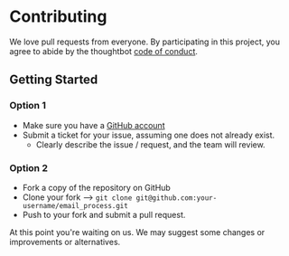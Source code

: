 # Contributing

We love pull requests from everyone. By participating in this project, you
agree to abide by the thoughtbot [code of conduct].

[code of conduct]: https://thoughtbot.com/open-source-code-of-conduct


## Getting Started

### Option 1

* Make sure you have a [GitHub account](https://github.com/signup/free)
* Submit a ticket for your issue, assuming one does not already exist.
  * Clearly describe the issue / request, and the team will review.

### Option 2
* Fork a copy of the repository on GitHub
* Clone your fork --> `git clone git@github.com:your-username/email_process.git`
* Push to your fork and submit a pull request.

At this point you're waiting on us. We may suggest some changes or improvements or alternatives.
